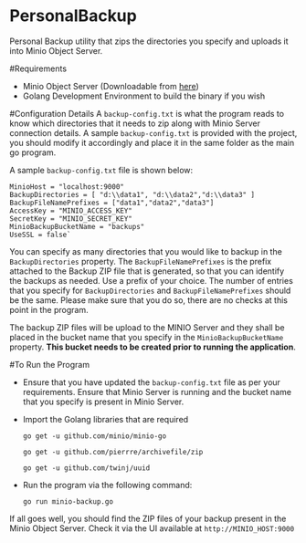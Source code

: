 # PersonalBackup
Personal Backup utility that zips the directories you specify and uploads it into Minio Object Server.

#Requirements
- Minio Object Server (Downloadable from [here](https://www.minio.io/downloads))
- Golang Development Environment to build the binary if you wish

#Configuration Details
A `backup-config.txt` is what the program reads to know which directories that it needs to zip along with Minio Server connection details. A sample `backup-config.txt` is provided with the project, you should modify it accordingly and place it in the same folder as the main go program. 

A sample `backup-config.txt` file is shown below:
~~~~
MinioHost = "localhost:9000"
BackupDirectories = [ "d:\\data1", "d:\\data2","d:\\data3" ]
BackupFileNamePrefixes = ["data1","data2","data3"]
AccessKey = "MINIO_ACCESS_KEY"
SecretKey = "MINIO_SECRET_KEY"
MinioBackupBucketName = "backups"
UseSSL = false`	
~~~~

You can specify as many directories that you would like to backup in the `BackupDirectories` property. The `BackupFileNamePrefixes` is the prefix attached to the Backup ZIP file that is generated, so that you can identify the backups as needed. Use a prefix of your choice. The number of entries that you specify for `BackupDirectories` and `BackupFileNamePrefixes` should be the same. Please make sure that you do so, there are no checks at this point in the program.

The backup ZIP files will be upload to the MINIO Server and they shall be placed in the bucket name that you specify in the `MinioBackupBucketName` property. **This bucket needs to be created prior to running the application**.

#To Run the Program
- Ensure that you have updated the `backup-config.txt` file as per your requirements. Ensure that Minio Server is running and the bucket name that you specify is present in Minio Server.
- Import the Golang libraries that are required

  `go get -u github.com/minio/minio-go`
  
  `go get -u github.com/pierrre/archivefile/zip`
  
  `go get -u github.com/twinj/uuid`
- Run the program via the following command:
  
  `go run minio-backup.go`
  
If all goes well, you should find the ZIP files of your backup present in the Minio Object Server. Check it via the UI available at `http://MINIO_HOST:9000`  
